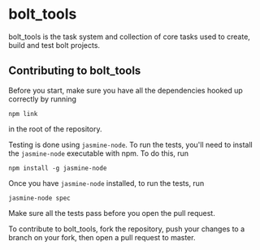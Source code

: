 bolt_tools
==========

bolt_tools is the task system and collection of core tasks used to create, build
and test bolt projects.

Contributing to bolt_tools
--------------------------

Before you start, make sure you have all the dependencies hooked up correctly by
running

    npm link

in the root of the repository.

Testing is done using `jasmine-node`. To run the tests, you'll need to install
the `jasmine-node` executable with npm. To do this, run

    npm install -g jasmine-node

Once you have `jasmine-node` installed, to run the tests, run

    jasmine-node spec

Make sure all the tests pass before you open the pull request.

To contribute to bolt_tools, fork the repository, push your changes to a branch
on your fork, then open a pull request to master.

